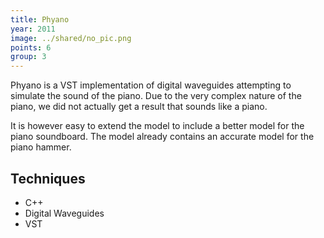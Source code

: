 ```yaml
---
title: Phyano
year: 2011
image: ../shared/no_pic.png
points: 6
group: 3
---
```


Phyano is a VST implementation of digital waveguides attempting to
simulate the sound of the piano. Due to the very complex nature of the
piano, we did not actually get a result that sounds like a piano.

It is however easy to extend the model to include a better model for
the piano soundboard. The model already contains an accurate model for
the piano hammer.

## Techniques ##
- C++
- Digital Waveguides
- VST
